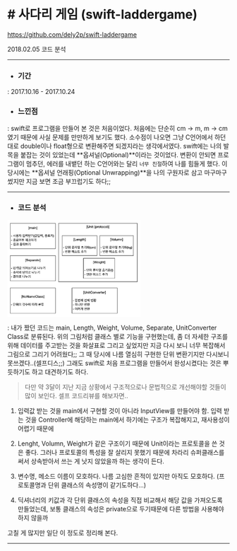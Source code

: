 # # 사다리 게임 (swift-laddergame)
https://github.com/dely2p/swift-laddergame

  2018.02.05 코드 분석

---

- ### 기간
 : 2017.10.16 - 2017.10.24
- ### 느낀점
 : swift로 프로그램을 만들어 본 것은 처음이었다.   처음에는 단순히 cm -> m, m -> cm 였기 때문에 사실 문제를 만만하게 보기도 했다. 소수점이 나오면 그냥 C언어에서 하던대로 double이나 float형으로 변환해주면 되겠지라는 생각에서였다.
  swift에는 나의 발목을 붙잡는 것이 있었는데 **옵셔널(Optional)**이라는 것이었다. 변환이 안되면 프로그램이 멈추던, 에러를 내뱉던 하는 C언어와는 달리 `너무 친절`하여 나를 힘들게 했다. 이 당시에는 **옵셔널 언래핑(Optional Unwrapping)**을 나의 구원자로 삼고 마구마구 썼지만 지금 보면 조금 부끄럽기도 하다;;

---

- ### 코드 분석

<img src="./img/ConvertUnit1.png" width="60%" height="60%" align="center">

: 내가 짰던 코드는 main, Length, Weight, Volume, Separate, UnitConverter Class로 분류된다.
  위의 그림처럼 클래스 별로 기능을 구현했는데, 좀 더 자세한 구조를 위해 데이터를 주고받는 것을 화살표로 그리고 싶었지만 지금 다시 보니 너무 복잡해서 그림으로 그리기 어려웠다;;
  그 때 당시에 나름 열심히 구현한 단위 변환기지만 다시보니 못쓰겠다..(셀프디스;;) 그래도 swift로 처음 프로그램을 만들어서 완성시켰다는 것은 뿌듯하기도 하고 대견하기도 하다.


  > 다만 약 3달이 지난 지금 상황에서 구조적으로나 문법적으로 개선해야할 것들이 많이 보인다. 셀프 코드리뷰를 해보자면..


  1. 입력값 받는 것을 main에서 구현할 것이 아니라 InputView를 만들어야 함. 입력 받는 것을 Controller에 해당하는 main에서 하기에는 구조가 복잡해지고, 재사용성이 어렵기 때문에
  
  2. Lenght, Volumn, Weight가 같은 구조이기 때문에 Unit이라는 프로토콜을 쓴 것은 좋다. 그러나 프로토콜의 특성을 잘 살리지 못했기 때문에 차라리 슈퍼클래스를 써서 상속받아서 쓰는 게 낫지 않았을까 하는 생각이 든다.
  
  3. 변수명, 메소드 이름이 모호하다. 나름 고심한 흔적이 있지만 아직도 모호하다. (프로토콜명과 단위 클래스의 속성명이 같기도하다...)
  
  4. 딕셔너리의 키값과 각 단위 클래스의 속성을 직접 비교해서 해당 값을 가져오도록 만들었는데, 보통 클래스의 속성은 private으로 두기때문에 다른 방법을 사용해야하지 않을까
  
  고칠 게 많지만 일단 이 정도로 정리해 본다.
  
  ---
